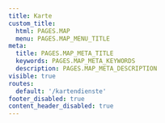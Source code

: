 ```yaml
---
title: Karte
custom_title:
  html: PAGES.MAP
  menu: PAGES.MAP_MENU_TITLE
meta:
  title: PAGES.MAP_META_TITLE
  keywords: PAGES.MAP_META_KEYWORDS
  description: PAGES.MAP_META_DESCRIPTION
visible: true
routes:
  default: '/kartendienste'
footer_disabled: true
content_header_disabled: true
---
```

